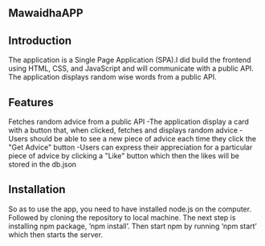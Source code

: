 ## MawaidhaAPP
## Introduction
The application is a Single Page Application (SPA).I did build the frontend using HTML, CSS, and JavaScript and will communicate with a public API. The application displays random wise words from a public API.
## Features
Fetches random advice from a public API
-The application display a card with a button that, when clicked, fetches and displays random advice 
-Users should be able to see a new piece of advice each time they click the "Get Advice" button
-Users can express their appreciation for a particular piece of advice by clicking a "Like" button which then the likes will be stored in the db.json
## Installation
So as to use the app, you need to have installed node.js on the computer. Followed by cloning the repository to local machine. The next step is installing npm package, ’npm install’. Then start npm by running ‘npm start’ which then starts the server.
